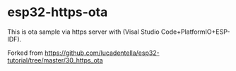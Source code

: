 # esp32-https-ota
This is ota sample via https server with (Visal Studio Code+PlatformIO+ESP-IDF).

Forked from https://github.com/lucadentella/esp32-tutorial/tree/master/30_https_ota
